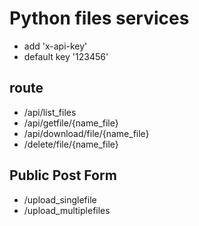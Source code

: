 # Python files services
- add 'x-api-key'
- default key '123456'
## route
- /api/list_files
- /api/getfile/{name_file}
- /api/download/file/{name_file}
- /delete/file/{name_file}
## Public Post Form
- /upload_singlefile
- /upload_multiplefiles
